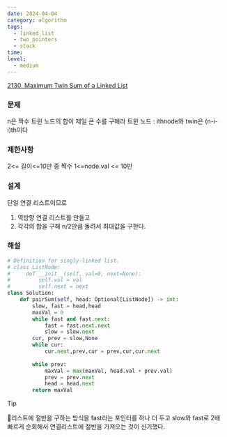 ```yaml
---
date: 2024-04-04
category: algorithm
tags:
  - linked_list
  - two_pointers
  - stack
time: 
level:
  - medium
---
```

[2130. Maximum Twin Sum of a Linked List](https://leetcode.com/problems/maximum-twin-sum-of-a-linked-list/)
### 문제
n은 짝수
트윈 노드의 합이 제일 큰 수를 구해라
트윈 노드 : ithnode와 twin은 (n-i-i)th이다
### 제한사항
2<= 길이<=10만 중 짝수
1<=node.val <= 10만
### 설계
단일 연결 리스트이므로
1. 역방향 연결 리스트를 만들고
2. 각각의 합을 구해 n/2만큼 돌려서 최대값을 구한다.

### 해설
```python
# Definition for singly-linked list.
# class ListNode:
#     def __init__(self, val=0, next=None):
#         self.val = val
#         self.next = next
class Solution:
    def pairSum(self, head: Optional[ListNode]) -> int:
        slow, fast = head,head
        maxVal = 0
        while fast and fast.next:
            fast = fast.next.next
            slow = slow.next
        cur, prev = slow,None
        while cur:
            cur.next,prev,cur = prev,cur,cur.next
        
        while prev:
            maxVal = max(maxVal, head.val + prev.val)
            prev = prev.next
            head = head.next
        return maxVal
```
> [!tip]
> 리스트에 절반을 구하는 방식을 fast라는 포인터를 하나 더 두고 slow와 fast로 2배 빠르게 순회해서 연결리스트에 절반을 가져오는 것이 신기했다.

